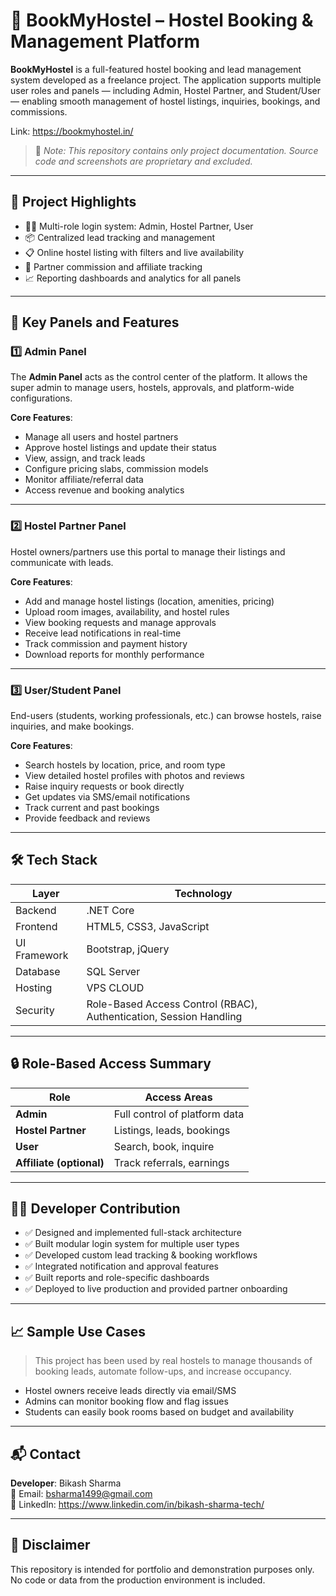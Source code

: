 # 🏨 BookMyHostel – Hostel Booking & Management Platform

**BookMyHostel** is a full-featured hostel booking and lead management system developed as a freelance project. The application supports multiple user roles and panels — including Admin, Hostel Partner, and Student/User — enabling smooth management of hostel listings, inquiries, bookings, and commissions.

Link: https://bookmyhostel.in/
> 📌 *Note: This repository contains only project documentation. Source code and screenshots are proprietary and excluded.*

---

## 🚀 Project Highlights

- 🧑‍💼 Multi-role login system: Admin, Hostel Partner, User
- 📦 Centralized lead tracking and management
- 📋 Online hostel listing with filters and live availability
- 💼 Partner commission and affiliate tracking
- 📈 Reporting dashboards and analytics for all panels

---

## 🧩 Key Panels and Features

### 1️⃣ Admin Panel

The **Admin Panel** acts as the control center of the platform. It allows the super admin to manage users, hostels, approvals, and platform-wide configurations.

**Core Features**:
- Manage all users and hostel partners
- Approve hostel listings and update their status
- View, assign, and track leads
- Configure pricing slabs, commission models
- Monitor affiliate/referral data
- Access revenue and booking analytics

---

### 2️⃣ Hostel Partner Panel

Hostel owners/partners use this portal to manage their listings and communicate with leads.

**Core Features**:
- Add and manage hostel listings (location, amenities, pricing)
- Upload room images, availability, and hostel rules
- View booking requests and manage approvals
- Receive lead notifications in real-time
- Track commission and payment history
- Download reports for monthly performance

---

### 3️⃣ User/Student Panel

End-users (students, working professionals, etc.) can browse hostels, raise inquiries, and make bookings.

**Core Features**:
- Search hostels by location, price, and room type
- View detailed hostel profiles with photos and reviews
- Raise inquiry requests or book directly
- Get updates via SMS/email notifications
- Track current and past bookings
- Provide feedback and reviews

---

## 🛠 Tech Stack

| Layer       | Technology                    |
|-------------|-------------------------------|
| Backend     |  .NET Core           |
| Frontend    | HTML5, CSS3, JavaScript       |
| UI Framework| Bootstrap, jQuery             |
| Database    | SQL Server            |
| Hosting     | VPS CLOUD |
| Security    | Role-Based Access Control (RBAC), Authentication, Session Handling |

---

## 🔒 Role-Based Access Summary

| Role              | Access Areas                     |
|-------------------|----------------------------------|
| **Admin**         | Full control of platform data    |
| **Hostel Partner**| Listings, leads, bookings        |
| **User**          | Search, book, inquire            |
| **Affiliate (optional)** | Track referrals, earnings |

---

## 🧑‍💻 Developer Contribution

- ✅ Designed and implemented full-stack architecture
- ✅ Built modular login system for multiple user types
- ✅ Developed custom lead tracking & booking workflows
- ✅ Integrated notification and approval features
- ✅ Built reports and role-specific dashboards
- ✅ Deployed to live production and provided partner onboarding

---

## 📈 Sample Use Cases

> This project has been used by real hostels to manage thousands of booking leads, automate follow-ups, and increase occupancy.

- Hostel owners receive leads directly via email/SMS
- Admins can monitor booking flow and flag issues
- Students can easily book rooms based on budget and availability

---

## 📬 Contact

**Developer**: Bikash Sharma  
📧 Email: bsharma1499@gmail.com  
🔗 LinkedIn:  https://www.linkedin.com/in/bikash-sharma-tech/


---

## 📝 Disclaimer

This repository is intended for portfolio and demonstration purposes only. No code or data from the production environment is included.


